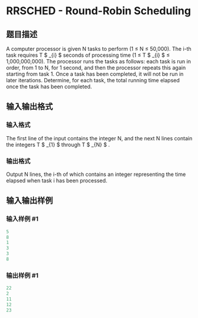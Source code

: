 # RRSCHED - Round-Robin Scheduling

## 题目描述

A computer processor is given N tasks to perform (1 ≤ N ≤ 50,000). The i-th task requires T $ _{i} $ seconds of processing time (1 ≤ T $ _{i} $ ≤ 1,000,000,000). The processor runs the tasks as follows: each task is run in order, from 1 to N, for 1 second, and then the processor repeats this again starting from task 1. Once a task has been completed, it will not be run in later iterations. Determine, for each task, the total running time elapsed once the task has been completed.

## 输入输出格式

### 输入格式

The first line of the input contains the integer N, and the next N lines contain the integers T $ _{1} $ through T $ _{N} $ .

### 输出格式

Output N lines, the i-th of which contains an integer representing the time elapsed when task i has been processed.

## 输入输出样例

### 输入样例 #1

```cpp
5
8
1
3
3
8
```


### 输出样例 #1

```cpp
22
2
11
12
23
```


